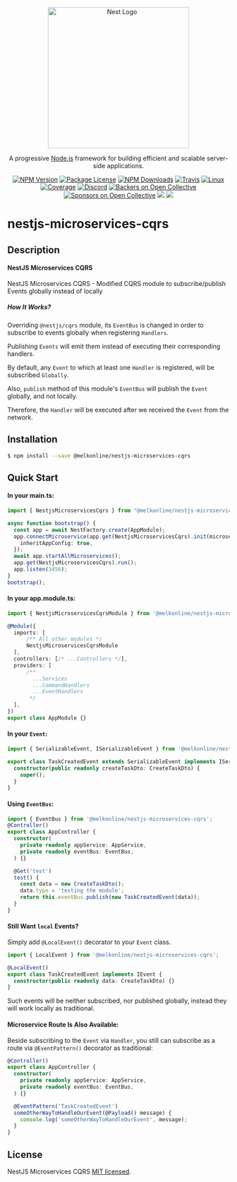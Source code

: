 <p align="center">
  <a href="http://nestjs.com/" target="blank"><img src="https://nestjs.com/img/logo_text.svg" width="320" alt="Nest Logo" /></a>
</p>

[travis-image]: https://api.travis-ci.org/nestjs/nest.svg?branch=master
[travis-url]: https://travis-ci.org/nestjs/nest
[linux-image]: https://img.shields.io/travis/nestjs/nest/master.svg?label=linux
[linux-url]: https://travis-ci.org/nestjs/nest

  <p align="center">A progressive <a href="http://nodejs.org" target="blank">Node.js</a> framework for building efficient and scalable server-side applications.</p>
    <p align="center">
<a href="https://www.npmjs.com/~nestjscore"><img src="https://img.shields.io/npm/v/@nestjs/core.svg" alt="NPM Version" /></a>
<a href="https://www.npmjs.com/~nestjscore"><img src="https://img.shields.io/npm/l/@nestjs/core.svg" alt="Package License" /></a>
<a href="https://www.npmjs.com/~nestjscore"><img src="https://img.shields.io/npm/dm/@nestjs/core.svg" alt="NPM Downloads" /></a>
<a href="https://travis-ci.org/nestjs/nest"><img src="https://api.travis-ci.org/nestjs/nest.svg?branch=master" alt="Travis" /></a>
<a href="https://travis-ci.org/nestjs/nest"><img src="https://img.shields.io/travis/nestjs/nest/master.svg?label=linux" alt="Linux" /></a>
<a href="https://coveralls.io/github/nestjs/nest?branch=master"><img src="https://coveralls.io/repos/github/nestjs/nest/badge.svg?branch=master#5" alt="Coverage" /></a>
<a href="https://discord.gg/G7Qnnhy" target="_blank"><img src="https://img.shields.io/badge/discord-online-brightgreen.svg" alt="Discord"/></a>
<a href="https://opencollective.com/nest#backer"><img src="https://opencollective.com/nest/backers/badge.svg" alt="Backers on Open Collective" /></a>
<a href="https://opencollective.com/nest#sponsor"><img src="https://opencollective.com/nest/sponsors/badge.svg" alt="Sponsors on Open Collective" /></a>
  <a href="https://paypal.me/kamilmysliwiec"><img src="https://img.shields.io/badge/Donate-PayPal-dc3d53.svg"/></a>
  <a href="https://twitter.com/nestframework"><img src="https://img.shields.io/twitter/follow/nestframework.svg?style=social&label=Follow"></a>
</p>
  <!--[![Backers on Open Collective](https://opencollective.com/nest/backers/badge.svg)](https://opencollective.com/nest#backer)
  [![Sponsors on Open Collective](https://opencollective.com/nest/sponsors/badge.svg)](https://opencollective.com/nest#sponsor)-->

# nestjs-microservices-cqrs

## Description

#### NestJS Microservices CQRS
NestJS Microservices CQRS - Modified CQRS module to subscribe/publish Events globally instead of locally

##### How It Works?

Overriding `@nestjs/cqrs` module, its `EventBus` is changed in order to subscribe to events globally 
when registering `Handlers`.

Publishing `Events` will emit them instead of executing their corresponding handlers.

By default, any `Event` to which at least one `Handler` is registered, will be subscribed `Globally`.

Also, `publish` method of this module's `EventBus` will publish the `Event` globally, and not locally.

Therefore, the `Handler` will be executed after we received the `Event` from the network.


## Installation

```bash
$ npm install --save @melkonline/nestjs-microservices-cqrs
```

## Quick Start

#### In your main.ts:

```TypeScript
import { NestjsMicroservicesCqrs } from "@melkonline/nestjs-microservices-cqrs";

async function bootstrap() {
  const app = await NestFactory.create(AppModule);
  app.connectMicroservice(app.get(NestjsMicroservicesCqrs).init(microserviceConfig), {
    inheritAppConfig: true,
  });
  await app.startAllMicroservices();
  app.get(NestjsMicroservicesCqrs).run();
  app.listen(3456);
}
bootstrap();
```

#### In your app.module.ts:

```TypeScript
import { NestjsMicroservicesCqrsModule } from '@melkonline/nestjs-microservices-cqrs';

@Module({
  imports: [
      /** All other modules */
      NestjsMicroservicesCqrsModule
  ],
  controllers: [/* ...Controllers */],
  providers: [
      /**
        ...Services
        ...CommandHandlers
        ...EventHandlers
       */
  ],
})
export class AppModule {}
```

#### In your `Event`:

```TypeScript
import { SerializableEvent, ISerializableEvent } from '@melkonline/nestjs-microservices-cqrs';

export class TaskCreatedEvent extends SerializableEvent implements ISerializableEvent {
  constructor(public readonly createTaskDto: CreateTaskDto) {
    super();
  }
}
```

#### Using `EventBus`:

```TypeScript
import { EventBus } from '@melkonline/nestjs-microservices-cqrs';
@Controller()
export class AppController {
  constructor(
    private readonly appService: AppService,
    private readonly eventBus: EventBus,
  ) {}

  @Get('test')
  test() {
    const data = new CreateTaskDto();
    data.type = 'testing the module';
    return this.eventBus.publish(new TaskCreatedEvent(data));
  }
}
```

#### Still Want `local` Events?

Simply add `@LocalEvent()` decorator to your `Event` class.

```TypeScript
import { LocalEvent } from '@melkonline/nestjs-microservices-cqrs';

@LocalEvent()
export class TaskCreatedEvent implements IEvent {
  constructor(public readonly data: CreateTaskDto) {}
}
```

Such events will be neither subscribed, nor published globally, instead they will work locally as traditional.

#### Microservice Route Is Also Available:

Beside subscribing to the `Event` via `Handler`, you still can subscribe as a route via `@EventPattern()` 
decorator as traditional:

```TypeScript
@Controller()
export class AppController {
  constructor(
    private readonly appService: AppService,
    private readonly eventBus: EventBus,
  ) {}

  @EventPattern('TaskCreatedEvent')
  someOtherWayToHandleOurEvent(@Payload() message) {
    console.log('someOtherWayToHandleOurEvent', message);
  }
}
```

## License

NestJS Microservices CQRS [MIT licensed](LICENSE).


